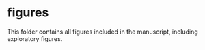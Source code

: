 # figures

This folder contains all figures included in the manuscript, including exploratory figures. 